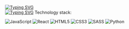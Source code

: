 <a href="https://git.io/typing-svg"><img src="https://readme-typing-svg.herokuapp.com?font=Gluten&size=30&pause=500&color=C00000&width=435&lines=Hi%2C+I'm+Fedor" alt="Typing SVG" /></a><br>
<a href="https://git.io/typing-svg"><img src="https://readme-typing-svg.herokuapp.com?font=Gluten&size=20&pause=500&color=FFFFFF&width=435&lines=Computer+science+student+%F0%9F%92%BB" alt="Typing SVG" /></a>
<span color="#C00000">Technology stack:</span> </br>
<!--Techonologies-->
![JavaScript](https://img.shields.io/badge/javascript-%23323330.svg?style=for-the-badge&logo=javascript&logoColor=%23F7DF1E)
![React](https://img.shields.io/badge/react-%2320232a.svg?style=for-the-badge&logo=react&logoColor=%2361DAFB)
![HTML5](https://img.shields.io/badge/html5-%23E34F26.svg?style=for-the-badge&logo=html5&logoColor=white)
![CSS3](https://img.shields.io/badge/css3-%231572B6.svg?style=for-the-badge&logo=css3&logoColor=white)
![SASS](https://img.shields.io/badge/SASS-hotpink.svg?style=for-the-badge&logo=SASS&logoColor=white)
![Python](https://img.shields.io/badge/python-3670A0?style=for-the-badge&logo=python&logoColor=ffdd54)
